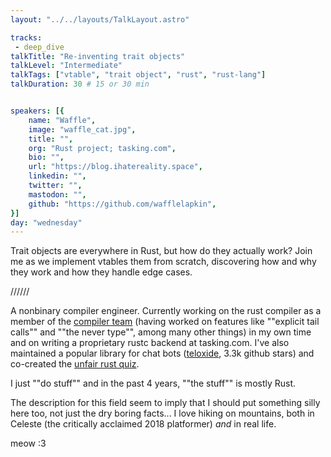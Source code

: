 ```yaml
---
layout: "../../layouts/TalkLayout.astro"

tracks: 
 - deep_dive
talkTitle: "Re-inventing trait objects"
talkLevel: "Intermediate"
talkTags: ["vtable", "trait object", "rust", "rust-lang"]
talkDuration: 30 # 15 or 30 min


speakers: [{
    name: "Waffle",
    image: "waffle_cat.jpg",
    title: "",
    org: "Rust project; tasking.com",
    bio: "",
    url: "https://blog.ihatereality.space",
    linkedin: "",
    twitter: "",
    mastodon: "",
    github: "https://github.com/wafflelapkin",
}]
day: "wednesday"
---
```


Trait objects are everywhere in Rust, but how do they actually work? Join me as we implement vtables them from scratch, discovering how and why they work and how they handle edge cases.

//////

A nonbinary compiler engineer. Currently working on the rust compiler as a member of the [compiler team](https://www.rust-lang.org/governance/teams/compiler#team-compiler) (having worked on features like ""explicit tail calls"" and ""the never type"", among many other things) in my own time and on writing a proprietary rustc backend at tasking.com. I've also maintained a popular library for chat bots ([teloxide](https://lib.rs/crates/teloxide), 3.3k github stars) and co-created the [unfair rust quiz](https://this.quiz.is.fckn.gay).

I just ""do stuff"" and in the past 4 years, ""the stuff"" is mostly Rust.

The description for this field seem to imply that I should put something silly here too, not just the dry boring facts... I love hiking on mountains, both in Celeste (the critically acclaimed 2018 platformer) *and* in real life.

meow :3

